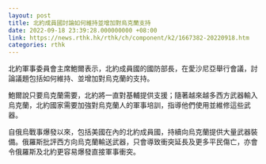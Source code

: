 ```yaml
---
layout: post
title: 北約成員國討論如何維持並增加對烏克蘭支持
date: 2022-09-18 23:39:28.000000000 +08:00
link: https://news.rthk.hk/rthk/ch/component/k2/1667382-20220918.htm
categories: rthk
---
```


北約軍事委員會主席鮑爾表示，北約成員國的國防部長，在愛沙尼亞舉行會議，討論議題包括如何維持、並增加對烏克蘭的支持。

鮑爾說只要烏克蘭需要，北約將一直對基輔提供支援；隨著越來越多西方武器輸入烏克蘭，北約國家需要加強對烏克蘭人的軍事培訓，指導他們使用並維修這些武器。

自俄烏戰事爆發以來，包括美國在內的北約成員國，持續向烏克蘭提供大量武器裝備。俄羅斯批評西方向烏克蘭輸送武器，只會導致衝突延長及更多平民傷亡，亦會令俄羅斯及北約更容易爆發直接軍事衝突。
